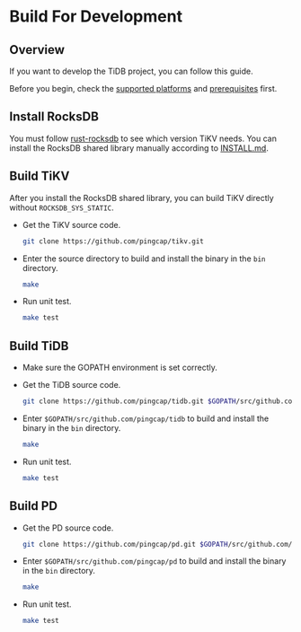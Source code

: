 # Build For Development

## Overview

If you want to develop the TiDB project, you can follow this guide.

Before you begin, check the [supported platforms](./requirements.md#supported-platforms) and [prerequisites](./requirements.md#prerequisites) first.

## Install RocksDB

You must follow [rust-rocksdb](https://github.com/pingcap/rust-rocksdb/blob/master/librocksdb_sys/build.sh#L127) to see which version TiKV needs. You can install the RocksDB shared library manually according to [INSTALL.md](https://github.com/facebook/rocksdb/blob/master/INSTALL.md).

## Build TiKV

After you install the RocksDB shared library, you can build TiKV directly without `ROCKSDB_SYS_STATIC`.

+ Get the TiKV source code.

    ```bash
    git clone https://github.com/pingcap/tikv.git 
    ```
+ Enter the source directory to build and install the binary in the `bin` directory.

    ```bash
    make
    ```
    
+ Run unit test.
    
    ```bash
    make test
    ```

## Build TiDB

+ Make sure the GOPATH environment is set correctly.

+ Get the TiDB source code.

    ```bash
    git clone https://github.com/pingcap/tidb.git $GOPATH/src/github.com/pingcap/tidb
    ```
    
+ Enter `$GOPATH/src/github.com/pingcap/tidb` to build and install the binary in the `bin` directory.

    ```bash
    make
    ```
+ Run unit test.
    
    ```bash
    make test
    ```

## Build PD

+ Get the PD source code.

    ```bash
    git clone https://github.com/pingcap/pd.git $GOPATH/src/github.com/pingcap/pd
    ```
    
+ Enter `$GOPATH/src/github.com/pingcap/pd` to build and install the binary in the `bin` directory.

    ```bash
    make
    ```
+ Run unit test.
    
    ```bash
    make test
    ```
